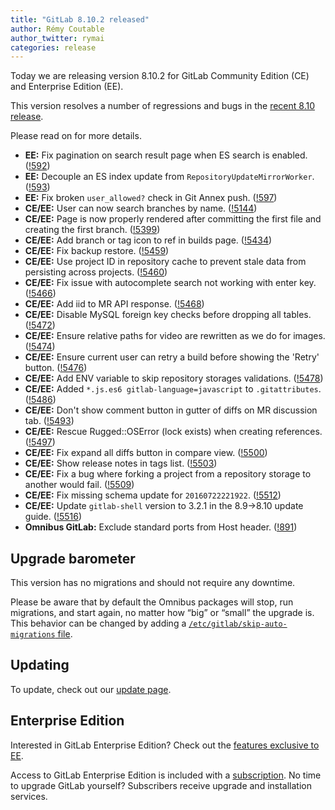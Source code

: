 ```yaml
---
title: "GitLab 8.10.2 released"
author: Rémy Coutable
author_twitter: rymai
categories: release
---
```


Today we are releasing version 8.10.2 for GitLab Community Edition (CE) and
Enterprise Edition (EE).

This version resolves a number of regressions and bugs in the [recent 8.10
release](/2016/07/22/gitlab-8-10-released/).

Please read on for more details.

<!-- more -->

- **EE:** Fix pagination on search result page when ES search is enabled. ([!592])
- **EE:** Decouple an ES index update from `RepositoryUpdateMirrorWorker`. ([!593])
- **EE:** Fix broken `user_allowed?` check in Git Annex push. ([!597])
- **CE/EE:** User can now search branches by name. ([!5144])
- **CE/EE:** Page is now properly rendered after committing the first file and creating the first branch. ([!5399])
- **CE/EE:** Add branch or tag icon to ref in builds page. ([!5434])
- **CE/EE:** Fix backup restore. ([!5459])
- **CE/EE:** Use project ID in repository cache to prevent stale data from persisting across projects. ([!5460])
- **CE/EE:** Fix issue with autocomplete search not working with enter key. ([!5466])
- **CE/EE:** Add iid to MR API response. ([!5468])
- **CE/EE:** Disable MySQL foreign key checks before dropping all tables. ([!5472])
- **CE/EE:** Ensure relative paths for video are rewritten as we do for images. ([!5474])
- **CE/EE:** Ensure current user can retry a build before showing the 'Retry' button. ([!5476])
- **CE/EE:** Add ENV variable to skip repository storages validations. ([!5478])
- **CE/EE:** Added `*.js.es6 gitlab-language=javascript` to `.gitattributes`. ([!5486])
- **CE/EE:** Don't show comment button in gutter of diffs on MR discussion tab. ([!5493])
- **CE/EE:** Rescue Rugged::OSError (lock exists) when creating references. ([!5497])
- **CE/EE:** Fix expand all diffs button in compare view. ([!5500])
- **CE/EE:** Show release notes in tags list. ([!5503])
- **CE/EE:** Fix a bug where forking a project from a repository storage to another would fail. ([!5509])
- **CE/EE:** Fix missing schema update for `20160722221922`. ([!5512])
- **CE/EE:** Update `gitlab-shell` version to 3.2.1 in the 8.9->8.10 update guide. ([!5516])
- **Omnibus GitLab:** Exclude standard ports from Host header. ([!891])

[!592]: https://gitlab.com/gitlab-org/gitlab-ee/merge_requests/592
[!593]: https://gitlab.com/gitlab-org/gitlab-ee/merge_requests/593
[!597]: https://gitlab.com/gitlab-org/gitlab-ee/merge_requests/597

[!5144]: https://gitlab.com/gitlab-org/gitlab-ce/merge_requests/5144
[!5399]: https://gitlab.com/gitlab-org/gitlab-ce/merge_requests/5399
[!5434]: https://gitlab.com/gitlab-org/gitlab-ce/merge_requests/5434
[!5459]: https://gitlab.com/gitlab-org/gitlab-ce/merge_requests/5459
[!5460]: https://gitlab.com/gitlab-org/gitlab-ce/merge_requests/5460
[!5466]: https://gitlab.com/gitlab-org/gitlab-ce/merge_requests/5466
[!5468]: https://gitlab.com/gitlab-org/gitlab-ce/merge_requests/5468
[!5472]: https://gitlab.com/gitlab-org/gitlab-ce/merge_requests/5472
[!5474]: https://gitlab.com/gitlab-org/gitlab-ce/merge_requests/5474
[!5476]: https://gitlab.com/gitlab-org/gitlab-ce/merge_requests/5476
[!5478]: https://gitlab.com/gitlab-org/gitlab-ce/merge_requests/5478
[!5486]: https://gitlab.com/gitlab-org/gitlab-ce/merge_requests/5486
[!5493]: https://gitlab.com/gitlab-org/gitlab-ce/merge_requests/5493
[!5497]: https://gitlab.com/gitlab-org/gitlab-ce/merge_requests/5497
[!5500]: https://gitlab.com/gitlab-org/gitlab-ce/merge_requests/5500
[!5503]: https://gitlab.com/gitlab-org/gitlab-ce/merge_requests/5503
[!5509]: https://gitlab.com/gitlab-org/gitlab-ce/merge_requests/5509
[!5512]: https://gitlab.com/gitlab-org/gitlab-ce/merge_requests/5512
[!5516]: https://gitlab.com/gitlab-org/gitlab-ce/merge_requests/5516

[!891]: https://gitlab.com/gitlab-org/omnibus-gitlab/merge_requests/891

## Upgrade barometer

This version has no migrations and should not require any downtime.

Please be aware that by default the Omnibus packages will stop, run migrations,
and start again, no matter how “big” or “small” the upgrade is. This behavior
can be changed by adding a [`/etc/gitlab/skip-auto-migrations`
file](http://doc.gitlab.com/omnibus/update/README.html).

## Updating

To update, check out our [update page](https://about.gitlab.com/update/).

## Enterprise Edition

Interested in GitLab Enterprise Edition? Check out the [features exclusive to
EE](https://about.gitlab.com/features/#enterprise).

Access to GitLab Enterprise Edition is included with a [subscription](/products/).
No time to upgrade GitLab yourself? Subscribers receive upgrade and installation
services.
